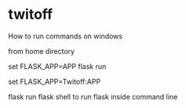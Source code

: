 # twitoff

How to run commands on windows

from home directory

set FLASK_APP=APP
flask run

set FLASK_APP=Twitoff:APP

flask run
flask shell to run flask inside command line
